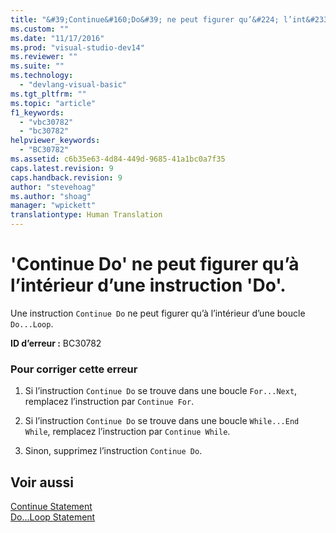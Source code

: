 ```yaml
---
title: "&#39;Continue&#160;Do&#39; ne peut figurer qu’&#224; l’int&#233;rieur d’une instruction &#39;Do&#39;. | Microsoft Docs"
ms.custom: ""
ms.date: "11/17/2016"
ms.prod: "visual-studio-dev14"
ms.reviewer: ""
ms.suite: ""
ms.technology: 
  - "devlang-visual-basic"
ms.tgt_pltfrm: ""
ms.topic: "article"
f1_keywords: 
  - "vbc30782"
  - "bc30782"
helpviewer_keywords: 
  - "BC30782"
ms.assetid: c6b35e63-4d84-449d-9685-41a1bc0a7f35
caps.latest.revision: 9
caps.handback.revision: 9
author: "stevehoag"
ms.author: "shoag"
manager: "wpickett"
translationtype: Human Translation
---
```

# &#39;Continue&#160;Do&#39; ne peut figurer qu’&#224; l’int&#233;rieur d’une instruction &#39;Do&#39;.
Une instruction `Continue Do` ne peut figurer qu’à l’intérieur d’une boucle `Do...Loop`.  
  
 **ID d’erreur :** BC30782  
  
### Pour corriger cette erreur  
  
1.  Si l’instruction `Continue Do` se trouve dans une boucle `For...Next`, remplacez l’instruction par `Continue For`.  
  
2.  Si l’instruction `Continue Do` se trouve dans une boucle `While...End While`, remplacez l’instruction par `Continue While`.  
  
3.  Sinon, supprimez l’instruction `Continue Do`.  
  
## Voir aussi  
 [Continue Statement](../../visual-basic/language-reference/statements/continue-statement.md)   
 [Do...Loop Statement](../../visual-basic/language-reference/statements/do-loop-statement.md)